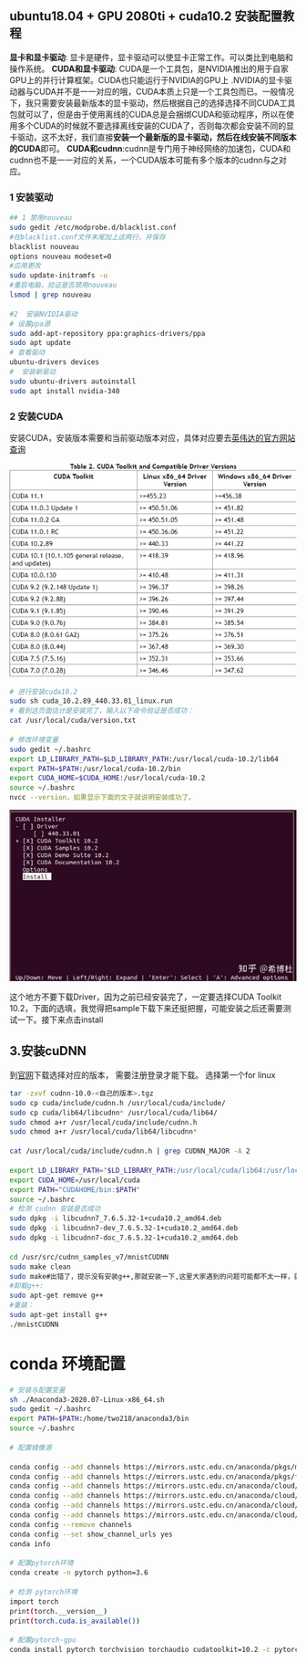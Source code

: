 ## ubuntu18.04 + GPU 2080ti + cuda10.2  安装配置教程

**显卡和显卡驱动**: 显卡是硬件，显卡驱动可以使显卡正常工作。可以类比到电脑和操作系统。 
**CUDA和显卡驱动**: CUDA是一个工具包，是NVIDIA推出的用于自家GPU上的并行计算框架。CUDA也只能运行于NVIDIA的GPU上 .NVIDIA的显卡驱动器与CUDA并不是一一对应的哦，CUDA本质上只是一个工具包而已。一般情况下，我只需要安装最新版本的显卡驱动，然后根据自己的选择选择不同CUDA工具包就可以了，但是由于使用离线的CUDA总是会捆绑CUDA和驱动程序，所以在使用多个CUDA的时候就不要选择离线安装的CUDA了，否则每次都会安装不同的显卡驱动，这不太好，我们直接**安装一个最新版的显卡驱动，然后在线安装不同版本的CUDA**即可。
**CUDA和cudnn**:cudnn是专门用于神经网络的加速包，CUDA和cudnn也不是一一对应的关系，一个CUDA版本可能有多个版本的cudnn与之对应。

### 1  安装驱动
```bash
## 1 禁用nouveau
sudo gedit /etc/modprobe.d/blacklist.conf 
#在blacklist.conf文件末尾加上这两行，并保存
blacklist nouveau
options nouveau modeset=0
#应用更改
sudo update-initramfs -u 
#重启电脑，验证是否禁用nouveau
lsmod | grep nouveau

#2  安装NVIDIA驱动
# 设置ppa源
sudo add-apt-repository ppa:graphics-drivers/ppa
sudo apt update
# 查看驱动
ubuntu-drivers devices
#  安装新驱动
sudo ubuntu-drivers autoinstall
sudo apt install nvidia-340 
```

### 2 安装CUDA

 安装CUDA，安装版本需要和当前驱动版本对应，具体对应要去[英伟达的官方网站查询](https://link.zhihu.com/?target=https%3A//docs.nvidia.com/cuda/cuda-toolkit-release-notes/index.html)

![](images/image-20201025105340290.png)

```bash
# 进行安装cuda10.2
sudo sh cuda_10.2.89_440.33.01_linux.run
# 看到这页面估计是安装完了，输入以下命令验证是否成功： 
cat /usr/local/cuda/version.txt

# 修改环境变量
sudo gedit ~/.bashrc
export LD_LIBRARY_PATH=$LD_LIBRARY_PATH:/usr/local/cuda-10.2/lib64
export PATH=$PATH:/usr/local/cuda-10.2/bin
export CUDA_HOME=$CUDA_HOME:/usr/local/cuda-10.2
source ~/.bashrc
nvcc --version，如果显示下面的文子就说明安装成功了。
```

![](images/image-20201025105721307.png)

这个地方不要下载Driver，因为之前已经安装完了，一定要选择CUDA Toolkit 10.2，下面的选填，我觉得把sample下载下来还挺把握，可能安装之后还需要测试一下。接下来点击install 

## 3.安装cuDNN

 到[官网](https://link.zhihu.com/?target=https%3A//developer.nvidia.com/rdp/cudnn-download)下载选择对应的版本， 需要注册登录才能下载。 选择第一个for linux 

```bash
tar -zxvf cudnn-10.0-<自己的版本>.tgz
sudo cp cuda/include/cudnn.h /usr/local/cuda/include/ 
sudo cp cuda/lib64/libcudnn* /usr/local/cuda/lib64/ 
sudo chmod a+r /usr/local/cuda/include/cudnn.h 
sudo chmod a+r /usr/local/cuda/lib64/libcudnn*

cat /usr/local/cuda/include/cudnn.h | grep CUDNN_MAJOR -A 2

export LD_LIBRARY_PATH="$LD_LIBRARY_PATH:/usr/local/cuda/lib64:/usr/local/cuda/extras/CUPTI/lib64"
export CUDA_HOME=/usr/local/cuda
export PATH="CUDAHOME/bin:$PATH"
source ~/.bashrc
# 检测 cudnn 安装是否成功
sudo dpkg -i libcudnn7_7.6.5.32-1+cuda10.2_amd64.deb
sudo dpkg -i libcudnn7-dev_7.6.5.32-1+cuda10.2_amd64.deb
sudo dpkg -i libcudnn7-doc_7.6.5.32-1+cuda10.2_amd64.deb

cd /usr/src/cudnn_samples_v7/mnistCUDNN
sudo make clean
sudo make#出错了，提示没有安装g++,那就安装一下,这里大家遇到的问题可能都不太一样，就是看他缺啥，咱就补啥就行）
#卸载g++:
sudo apt-get remove g++
#重装：
sudo apt-get install g++
./mnistCUDNN
```

# conda 环境配置

```bash
# 安装与配置变量
sh ./Anaconda3-2020.07-Linux-x86_64.sh
sudo gedit ~/.bashrc
export PATH=$PATH:/home/two218/anaconda3/bin
source ~/.bashrc

# 配置镜像源

conda config --add channels https://mirrors.ustc.edu.cn/anaconda/pkgs/main/
conda config --add channels https://mirrors.ustc.edu.cn/anaconda/pkgs/free/
conda config --add channels https://mirrors.ustc.edu.cn/anaconda/cloud/conda-forge/
conda config --add channels https://mirrors.ustc.edu.cn/anaconda/cloud/msys2/
conda config --add channels https://mirrors.ustc.edu.cn/anaconda/cloud/bioconda/
conda config --add channels https://mirrors.ustc.edu.cn/anaconda/cloud/menpo/
conda config --remove channels
conda config --set show_channel_urls yes
conda info

# 配置pytorch环境
conda create -n pytorch python=3.6

# 检测 pytorch环境
import torch
print(torch.__version__)
print(torch.cuda.is_available())

# 配置pytorch-gpu 
conda install pytorch torchvision torchaudio cudatoolkit=10.2 -c pytorch

```

